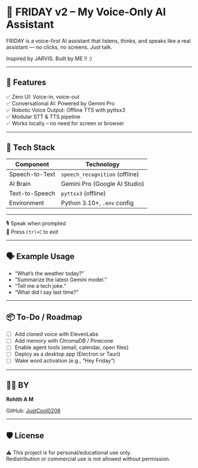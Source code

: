 # 🤖 FRIDAY v2 – My Voice-Only AI Assistant

FRIDAY is a voice-first AI assistant that listens, thinks, and speaks like a real assistant — no clicks, no screens. Just talk.

Inspired by JARVIS. Built by ME !! :)

---

## 🎯 Features

✅ Zero UI: Voice-in, voice-out  
✅ Conversational AI: Powered by Gemini Pro  
✅ Robotic Voice Output: Offline TTS with pyttsx3  
✅ Modular STT & TTS pipeline  
✅ Works locally – no need for screen or browser

---

## 🧠 Tech Stack

| Component        | Technology                     |
|------------------|-------------------------------|
| Speech-to-Text   | `speech_recognition` (offline) |
| AI Brain         | Gemini Pro (Google AI Studio) |
| Text-to-Speech   | `pyttsx3` (offline)            |
| Environment      | Python 3.10+, `.env` config    |

---


🎙️ Speak when prompted  
🛑 Press `Ctrl+C` to exit

---

## 🗣️ Example Usage

- “What’s the weather today?”
- “Summarize the latest Gemini model.”
- “Tell me a tech joke.”
- “What did I say last time?”

---

## 📦 To-Do / Roadmap

- [ ] Add cloned voice with ElevenLabs  
- [ ] Add memory with ChromaDB / Pinecone  
- [ ] Enable agent tools (email, calendar, open files)  
- [ ] Deploy as a desktop app (Electron or Tauri)  
- [ ] Wake word activation (e.g., “Hey Friday”)

---

## 👨‍💻 BY

**Rohith A M**  

GitHub: [JustCool0208](https://github.com/JustCool0208)

---

## 🛡️ License

⚠️ This project is for personal/educational use only.  
Redistribution or commercial use is not allowed without permission.



